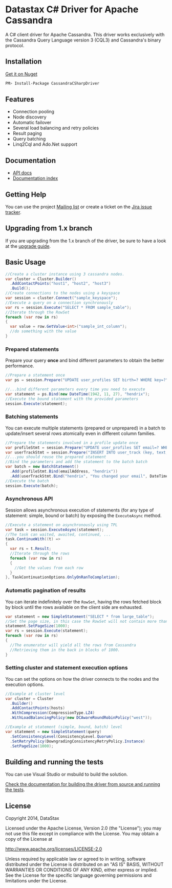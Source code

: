 # Datastax C# Driver for Apache Cassandra

A C# client driver for Apache Cassandra. This driver works exclusively with
the Cassandra Query Language version 3 (CQL3) and Cassandra's binary protocol.

## Installation

[Get it on Nuget][nuget]
```bash
PM> Install-Package CassandraCSharpDriver
```

## Features

- Connection pooling
- Node discovery
- Automatic failover
- Several load balancing and retry policies
- Result paging
- Query batching
- Linq2Cql and Ado.Net support

## Documentation

- [API docs][apidocs]
- [Documentation index][docindex]

## Getting Help

You can use the project [Mailing list][mailinglist] or create a ticket on the [Jira issue tracker][jira].

## Upgrading from 1.x branch

If you are upgrading from the 1.x branch of the driver, be sure to have a look at the [upgrade guide](https://github.com/datastax/csharp-driver/blob/2.0/doc/upgrade-guide-2.0.md).

## Basic Usage

```csharp
//Create a cluster instance using 3 cassandra nodes.
var cluster = Cluster.Builder()
  .AddContactPoints("host1", "host2", "host3")
  .Build();
//Create connections to the nodes using a keyspace
var session = cluster.Connect("sample_keyspace");
//Execute a query on a connection synchronously
var rs = session.Execute("SELECT * FROM sample_table");
//Iterate through the RowSet
foreach (var row in rs)
{
  var value = row.GetValue<int>("sample_int_column");
  //do something with the value
}
```

### Prepared statements

Prepare your query **once** and bind different parameters to obtain the better performance.

```csharp
//Prepare a statement once
var ps = session.Prepare("UPDATE user_profiles SET birth=? WHERE key=?");

//...bind different parameters every time you need to execute
var statement = ps.Bind(new DateTime(1942, 11, 27), "hendrix");
//Execute the bound statement with the provided parameters
session.Execute(statement);
```

### Batching statements

You can execute multiple statements (prepared or unprepared) in a batch to update/insert several rows atomically even in different column families.

```csharp
//Prepare the statements involved in a profile update once
var profileStmt = session.Prepare("UPDATE user_profiles SET email=? WHERE key=?");
var userTrackStmt = session.Prepare("INSERT INTO user_track (key, text, date) VALUES (?, ?, ?)");
//...you should reuse the prepared statement
//Bind the parameters and add the statement to the batch batch
var batch = new BatchStatement()
  .Add(profileStmt.Bind(emailAddress, "hendrix"))
  .Add(userTrackStmt.Bind("hendrix", "You changed your email", DateTime.Now));
//Execute the batch
session.Execute(batch);
```

### Asynchronous API

Session allows asynchronous execution of statements (for any type of statement: simple, bound or batch) by exposing the `ExecuteAsync` method.

```csharp
//Execute a statement on asynchronously using TPL
var task = session.ExecuteAsync(statement);
//The task can waited, awaited, continued, ...
task.ContinueWith((t) =>
{
  var rs = t.Result;
  //Iterate through the rows
  foreach (var row in rs)
  {
    //Get the values from each row
  }
}, TaskContinuationOptions.OnlyOnRanToCompletion);
```

### Automatic pagination of results

You can iterate indefinitely over the `RowSet`, having the rows fetched block by block until the rows available on the client side are exhausted.

```csharp
var statement = new SimpleStatement("SELECT * from large_table");
//Set the page size, in this case the RowSet will not contain more than 1000 at any time
statement.SetPageSize(1000);
var rs = session.Execute(statement);
foreach (var row in rs)
{
  //The enumerator will yield all the rows from Cassandra
  //Retrieving them in the back in blocks of 1000.
}
```

### Setting cluster and statement execution options

You can set the options on how the driver connects to the nodes and the execution options.

```csharp
//Example at cluster level
var cluster = Cluster
  .Builder()
  .AddContactPoints(hosts)
  .WithCompression(CompressionType.LZ4)
  .WithLoadBalancingPolicy(new DCAwareRoundRobinPolicy("west"));

//Example at statement (simple, bound, batch) level
var statement = new SimpleStatement(query)
  .SetConsistencyLevel(ConsistencyLevel.Quorum)
  .SetRetryPolicy(DowngradingConsistencyRetryPolicy.Instance)
  .SetPageSize(1000);
```

## Building and running the tests

You can use Visual Studio or msbuild to build the solution. 

[Check the documentation for building the driver from source and running the tests](https://github.com/datastax/csharp-driver/wiki/Building-and-running-tests).

## License
Copyright 2014, DataStax

Licensed under the Apache License, Version 2.0 (the "License");
you may not use this file except in compliance with the License.
You may obtain a copy of the License at

http://www.apache.org/licenses/LICENSE-2.0

Unless required by applicable law or agreed to in writing, software
distributed under the License is distributed on an "AS IS" BASIS,
WITHOUT WARRANTIES OR CONDITIONS OF ANY KIND, either express or implied.
See the License for the specific language governing permissions and
limitations under the License.

  [apidocs]: http://www.datastax.com/drivers/csharp/2.0/
  [docindex]: http://www.datastax.com/documentation/developer/csharp-driver/2.0/
  [nuget]: https://nuget.org/packages/CassandraCSharpDriver/
  [mailinglist]: https://groups.google.com/a/lists.datastax.com/forum/#!forum/csharp-driver-user
  [jira]: https://datastax-oss.atlassian.net/browse/CSHARP